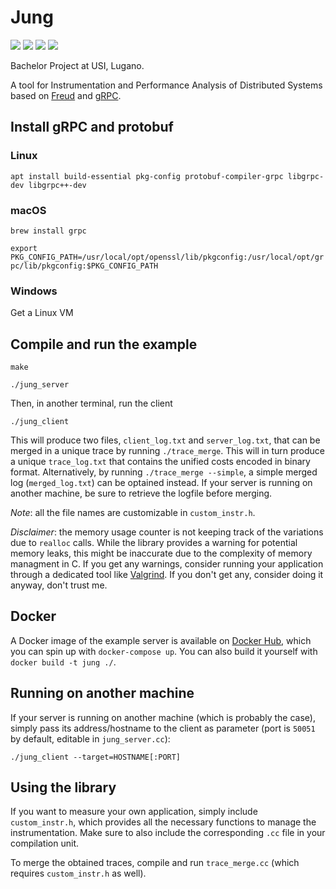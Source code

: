 # Jung
![](https://img.shields.io/github/license/steeven9/jung)
![](https://img.shields.io/docker/cloud/automated/steeven9/jung)
![](https://img.shields.io/docker/cloud/build/steeven9/jung)
![](https://img.shields.io/tokei/lines/github/steeven9/jung)

Bachelor Project at USI, Lugano.

A tool for Instrumentation and Performance Analysis of Distributed Systems based on [Freud](https://github.com/usi-systems/freud) and [gRPC](https://grpc.io).


## Install gRPC and protobuf

### Linux
`apt install build-essential pkg-config protobuf-compiler-grpc libgrpc-dev libgrpc++-dev`

### macOS
`brew install grpc`

`export PKG_CONFIG_PATH=/usr/local/opt/openssl/lib/pkgconfig:/usr/local/opt/grpc/lib/pkgconfig:$PKG_CONFIG_PATH`

### Windows
Get a Linux VM


## Compile and run the example

`make`

`./jung_server`

Then, in another terminal, run the client

`./jung_client`

This will produce two files, `client_log.txt` and `server_log.txt`, that can be merged in a unique trace by running `./trace_merge`. 
This will in turn produce a unique `trace_log.txt` that contains the unified costs encoded in binary format. 
Alternatively, by running `./trace_merge --simple`, a simple merged log (`merged_log.txt`) can be optained instead.
If your server is running on another machine, be sure to retrieve the logfile before merging.

_Note_: all the file names are customizable in `custom_instr.h`.

_Disclaimer_: the memory usage counter is not keeping track of the variations due to `realloc` calls. 
While the library provides a warning for potential memory leaks, this might be inaccurate due to the complexity of memory managment in C.
If you get any warnings, consider running your application through a dedicated tool like [Valgrind](https://valgrind.org/).
If you don't get any, consider doing it anyway, don't trust me.


## Docker

A Docker image of the example server is available on [Docker Hub](https://hub.docker.com/repository/docker/steeven9/jung), which you can spin up with `docker-compose up`.
You can also build it yourself with `docker build -t jung ./`.


## Running on another machine

If your server is running on another machine (which is probably the case), simply pass its address/hostname 
to the client as parameter (port is `50051` by default, editable in `jung_server.cc`):

`./jung_client --target=HOSTNAME[:PORT]`


## Using the library

If you want to measure your own application, simply include `custom_instr.h`, which provides all the necessary
functions to manage the instrumentation. Make sure to also include the corresponding `.cc` file in your compilation unit.

To merge the obtained traces, compile and run `trace_merge.cc` (which requires `custom_instr.h` as well).
